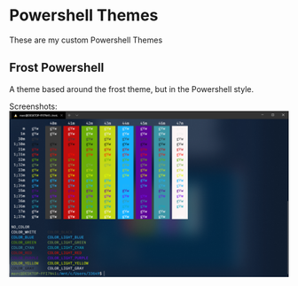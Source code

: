 # Powershell Themes
These are my custom Powershell Themes

## Frost Powershell
A theme based around the frost theme, but in the Powershell style.

Screenshots:
![Screenshot](docs/screenshots/Frost%20Powershell.png)
